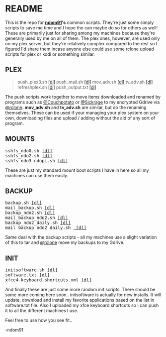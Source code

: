 
# README

This is the repo for [**ndom91**](https://iamnico.xyz)**'s** common scripts. They're just some simply scripts to save me time and I hope the can maybe do so for others as well!
These are primarily just for sharing among my machines because they're generally used by me on all of them.
The plex ones, however, are used only on my plex server, but they're relatively complex compared to the rest so I figured I'd share them incase anyone else could use some rclone upload scripts for plex or kodi or something similar.


## PLEX

> push_plex3.sh <a href="https://github.com/ndom91/scripts/blob/master/plex/push_plex3.sh">[dl]</a>
> push_mail.sh <a href="https://github.com/ndom91/scripts/blob/master/plex/push_mail.sh">[dl]</a>
> mov_adv.sh <a href="https://github.com/ndom91/scripts/blob/master/plex/mov_adv.sh">[dl]</a>
> tv_adv.sh <a href="https://github.com/ndom91/scripts/blob/master/plex/tv_adv.sh">[dl]</a>
> refreshplex.sh <a href="https://github.com/ndom91/scripts/blob/master/mounplexts/refreshplex.sh">[dl]</a>
> push_output.txt <a href="https://github.com/ndom91/scripts/blob/master/plex/push_output.txt">[dl]</a> 

The push scripts work together to move items downloaded and renamed by programs such as [@Couchpotato](https://github.com/CouchPotato/CouchPotatoServer) or [@Sickrage](https://github.com/SickRage/SickRage) to my encrypted Gdrive via [@rclone](https://github.com/ncw/rclone). 
**mov_adv.sh** and **tv_adv.sh** are similar, but do the renaming themselves. These can be used if your managing your plex
system on your own, downloading files and upload / adding without the aid of any sort of program.

## MOUNTS
<pre>
sshfs_ndo0.sh <a href="https://github.com/ndom91/scripts/blob/master/mounts/sshfs_ndo0.sh">[dl]</a>
sshfs_ndo2.sh <a href="https://github.com/ndom91/scripts/blob/master/mounts/sshfs_ndo2.sh">[dl]</a>
sshfs_ndo3_ndopi.sh <a href="https://github.com/ndom91/scripts/blob/master/mounts/sshfs_ndo3_ndopi.sh">[dl]</a>
</pre>
These are just my standard mount boot scripts I have in here so all my machines can use them easily. 

## BACKUP
<pre>
backup.sh <a href="https://github.com/ndom91/scripts/blob/master/backup/backup.sh">[dl]</a>
mail_backup.sh <a href="https://github.com/ndom91/scripts/blob/master/backup/mail_backup.sh">[dl]</a>
backup_ndo2.sh <a href="https://github.com/ndom91/scripts/blob/master/backup/backup_ndo2.sh">[dl]</a>
mail_backup_ndo2.sh <a href="https://github.com/ndom91/scripts/blob/master/backup/mail_backup_ndo2.sh">[dl]</a>
backup_ndo2_daily.sh <a href="https://github.com/ndom91/scripts/blob/master/backup/backup_ndo2_daily.sh">[dl]</a>
mail_backup_ndo2_daily.sh <a href="https://github.com/ndom91/scripts/blob/master/backup/mail_backup_ndo2_daily.sh"> [dl]</a>
</pre>
Same deal with the backup scripts - all my machines use a slight variation of this to tar and [@rclone](https://github.com/ncw/rclone) move my backups to my Gdrive.

## INIT
<pre>
initsoftware.sh <a href="https://github.com/ndom91/scripts/blob/master/init/initsoftware.sh">[dl]</a>
software.txt <a href="https://github.com/ndom91/scripts/blob/master/init/software.txt">[dl]</a>
xfce4-keyboard-shortcuts.xml <a href="https://github.com/ndom91/scripts/blob/master/init/xfce4-keyboard-shortcuts.xml">[dl]</a>
</pre>
And finally these are just some more random init scripts. There should be some more coming here soon..
initsoftware is actually for new installs. It will update, download and install my favorite applications based on the list in software.txt file. Also I uploaded my xfce keyboard shortcuts so I can push it to all the different machines I use.

Feel free to use how you see fit..

-ndom91
